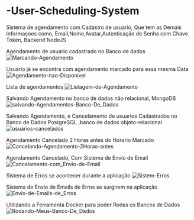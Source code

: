 # -User-Scheduling-System
Sistema de agendamento com Cadastro de usuario, Que tem as Demais Informaçoes como, Email,Nome,Avatar,Autenticação de Senha com Chave Token, Backend NodeJS

Agendamento de usuario cadastrado no Banco de dados
![Marcando-Agendamento](https://user-images.githubusercontent.com/101852187/200416330-febf8fd3-6962-438a-bd19-ca5792b055df.png)

Usuário já se encontra com agendamento marcado para essa mesma Data
![Agendamento-nao-Disponivel](https://user-images.githubusercontent.com/101852187/200416654-eabcf9bf-51ea-4b55-9b5d-0fb9a2a738fa.png)

Lista de agendamentos
![Listagem-de-Agendamento](https://user-images.githubusercontent.com/101852187/200417260-38696d2e-a93a-48b2-9fc8-78c3babaec83.png)

Salvando Agendamento no banco de dados não relacional, MongoDB
![salvando-Agendamentos-Banco-De_Dados](https://user-images.githubusercontent.com/101852187/200417450-44dda7fa-c1be-4d21-ac33-cc47b90d76e3.png)

Salvando Agendamento, e Cancelamento de usuarios Cadastrados no Banco de Dados PostgreSQL ,banco de dados objeto-relacional
![usuarios-cancelados](https://user-images.githubusercontent.com/101852187/200417710-20e70287-981f-4101-936a-d471dcd19ea2.png)

Agendamento Cancelado 2 Horas antes do Horario Marcado
![Cancelando-Agendamento-2Horas-antes](https://user-images.githubusercontent.com/101852187/200418109-77f75e6a-9dca-4031-96b0-d1ff7c205a58.png)

Agendamento Cancelado, Com Sistema de Envio de Email
![Cancelamento-com_Envio-de-Email](https://user-images.githubusercontent.com/101852187/200418244-ef76775d-2e1e-42c3-9a9b-b016648410b9.png)

Sistema de Erros se acontecer durante a aplicação
![Sistem-Erros](https://user-images.githubusercontent.com/101852187/200418845-11ef72a1-3c9c-47be-a57d-9b2d3c29d292.png)

Sistema de Envio de Emails de Erros se surgirem na aplicação
![Envio-de-Emails-de_Erros](https://user-images.githubusercontent.com/101852187/200419408-8ced90c0-b099-4369-b45b-5fe354ed518c.png)

Utilizando a Ferramenta Docker para poder Rodas os Bancos de Dados
![Rodando-Meus-Banco-De_Dados](https://user-images.githubusercontent.com/101852187/200419955-1ad58571-4033-44de-b6d6-fd50d101c0b8.png)





